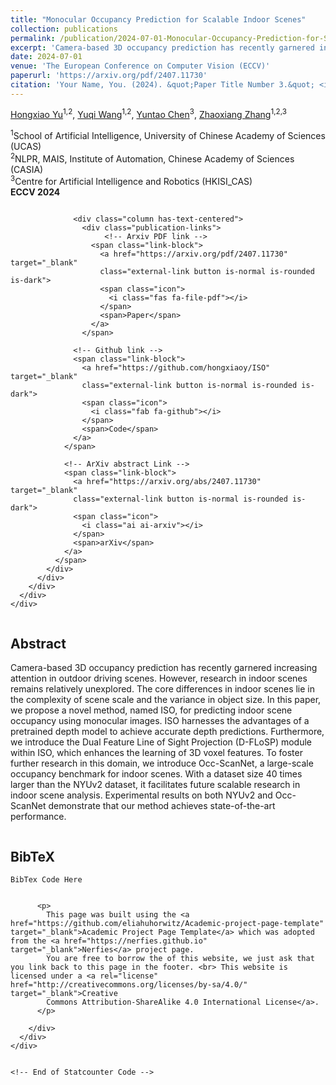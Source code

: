 ```yaml
---
title: "Monocular Occupancy Prediction for Scalable Indoor Scenes"
collection: publications
permalink: /publication/2024-07-01-Monocular-Occupancy-Prediction-for-Scalable-Indoor-Scenes
excerpt: 'Camera-based 3D occupancy prediction has recently garnered increasing attention in outdoor driving scenes. However, research in indoor scenes remains relatively unexplored. The core differences in indoor scenes lie in the complexity of scene scale and the variance in object size. In this paper, we propose a novel method, named ISO, for predicting indoor scene occupancy using monocular images. ISO harnesses the advantages of a pretrained depth model to achieve accurate depth predictions. Furthermore, we introduce the Dual Feature Line of Sight Projection (D-FLoSP) module within ISO, which enhances the learning of 3D voxel features. To foster further research in this domain, we introduce Occ-ScanNet, a large-scale occupancy benchmark for indoor scenes. With a dataset size 40 times larger than the NYUv2 dataset, it facilitates future scalable research in indoor scene analysis. Experimental results on both NYUv2 and Occ-ScanNet demonstrate that our method achieves state-of-the-art performance.'
date: 2024-07-01
venue: 'The European Conference on Computer Vision (ECCV)'
paperurl: 'https://arxiv.org/pdf/2407.11730'
citation: 'Your Name, You. (2024). &quot;Paper Title Number 3.&quot; <i>GitHub Journal of Bugs</i>. 1(3).'
---
```


<span class="author-block">
<a href="https://orcid.org/0009-0003-9249-2726" target="_blank">Hongxiao Yu</a><sup>1,2</sup>,</span>
<span class="author-block">
<a href="https://orcid.org/0000-0002-6360-1431" target="_blank">Yuqi Wang</a><sup>1,2</sup>,</span>
<span class="author-block">
<a href="https://orcid.org/0000-0002-9555-1897" target="_blank">Yuntao Chen</a><sup>3</sup>,</span>
<span class="author-block">
<a href="https://orcid.org/0000-0003-2648-3875" target="_blank">Zhaoxiang Zhang</a><sup>1,2,3</sup></span>

<span class="author-block"><sup>1</sup>School of Artificial Intelligence, University of Chinese Academy of Sciences (UCAS)</span><br>
<span class="author-block"><sup>2</sup>NLPR, MAIS, Institute of Automation, Chinese Academy of Sciences (CASIA)</span><br>
<span class="author-block"><sup>3</sup>Centre for Artificial Intelligence and Robotics (HKISI_CAS)</span><br>
<b>ECCV 2024</b></span>

<html>
<head>
  <meta charset="utf-8">
  <!-- Meta tags for social media banners, these should be filled in appropriatly as they are your "business card" -->
  <!-- Replace the content tag with appropriate information -->
  <meta name="description" content="DESCRIPTION META TAG">
  <meta property="og:title" content="SOCIAL MEDIA TITLE TAG"/>
  <meta property="og:description" content="SOCIAL MEDIA DESCRIPTION TAG TAG"/>
  <meta property="og:url" content="URL OF THE WEBSITE"/>
  <!-- Path to banner image, should be in the path listed below. Optimal dimenssions are 1200X630-->
  <meta property="og:image" content="static/image/your_banner_image.png" />
  <meta property="og:image:width" content="1200"/>
  <meta property="og:image:height" content="630"/>


  <meta name="twitter:title" content="TWITTER BANNER TITLE META TAG">
  <meta name="twitter:description" content="TWITTER BANNER DESCRIPTION META TAG">
  <!-- Path to banner image, should be in the path listed below. Optimal dimenssions are 1200X600-->
  <meta name="twitter:image" content="static/images/your_twitter_banner_image.png">
  <meta name="twitter:card" content="summary_large_image">
  <!-- Keywords for your paper to be indexed by-->
  <meta name="keywords" content="KEYWORDS SHOULD BE PLACED HERE">
  <meta name="viewport" content="width=device-width, initial-scale=1">


  <title>Academic Project Page</title>
  <link rel="icon" type="image/x-icon" href="static/images/favicon.ico">
  <link href="https://fonts.googleapis.com/css?family=Google+Sans|Noto+Sans|Castoro"
  rel="stylesheet">

  <link rel="stylesheet" href="static/css/bulma.min.css">
  <link rel="stylesheet" href="static/css/bulma-carousel.min.css">
  <link rel="stylesheet" href="static/css/bulma-slider.min.css">
  <link rel="stylesheet" href="static/css/fontawesome.all.min.css">
  <link rel="stylesheet"
  href="https://cdn.jsdelivr.net/gh/jpswalsh/academicons@1/css/academicons.min.css">
  <link rel="stylesheet" href="static/css/index.css">

  <script src="https://ajax.googleapis.com/ajax/libs/jquery/3.5.1/jquery.min.js"></script>
  <script src="https://documentcloud.adobe.com/view-sdk/main.js"></script>
  <script defer src="static/js/fontawesome.all.min.js"></script>
  <script src="static/js/bulma-carousel.min.js"></script>
  <script src="static/js/bulma-slider.min.js"></script>
  <script src="static/js/index.js"></script>
</head>
<body>


  <section class="hero">
    <div class="hero-body">
      <div class="container is-max-desktop">
        <div class="columns is-centered">
          <div class="column has-text-centered">
            <div class="is-size-5 publication-authors">
              <!-- Paper authors -->
              

                  

                  <div class="column has-text-centered">
                    <div class="publication-links">
                         <!-- Arxiv PDF link -->
                      <span class="link-block">
                        <a href="https://arxiv.org/pdf/2407.11730" target="_blank"
                        class="external-link button is-normal is-rounded is-dark">
                        <span class="icon">
                          <i class="fas fa-file-pdf"></i>
                        </span>
                        <span>Paper</span>
                      </a>
                    </span>

                  <!-- Github link -->
                  <span class="link-block">
                    <a href="https://github.com/hongxiaoy/ISO" target="_blank"
                    class="external-link button is-normal is-rounded is-dark">
                    <span class="icon">
                      <i class="fab fa-github"></i>
                    </span>
                    <span>Code</span>
                  </a>
                </span>

                <!-- ArXiv abstract Link -->
                <span class="link-block">
                  <a href="https://arxiv.org/abs/2407.11730" target="_blank"
                  class="external-link button is-normal is-rounded is-dark">
                  <span class="icon">
                    <i class="ai ai-arxiv"></i>
                  </span>
                  <span>arXiv</span>
                </a>
              </span>
            </div>
          </div>
        </div>
      </div>
    </div>
  </div>
</section>

<!-- Paper abstract -->
<section class="section hero is-light">
  <div class="container is-max-desktop">
    <div class="columns is-centered has-text-centered">
      <div class="column is-four-fifths">
        <h2 class="title is-3">Abstract</h2>
        <div class="content has-text-justified">
          <p>
            Camera-based 3D occupancy prediction has recently garnered increasing attention in outdoor driving scenes. However, research in indoor scenes remains relatively unexplored. The core differences in indoor scenes lie in the complexity of scene scale and the variance in object size. In this paper, we propose a novel method, named ISO, for predicting indoor scene occupancy using monocular images. ISO harnesses the advantages of a pretrained depth model to achieve accurate depth predictions. Furthermore, we introduce the Dual Feature Line of Sight Projection (D-FLoSP) module within ISO, which enhances the learning of 3D voxel features. To foster further research in this domain, we introduce Occ-ScanNet, a large-scale occupancy benchmark for indoor scenes. With a dataset size 40 times larger than the NYUv2 dataset, it facilitates future scalable research in indoor scene analysis. Experimental results on both NYUv2 and Occ-ScanNet demonstrate that our method achieves state-of-the-art performance.
          </p>
        </div>
      </div>
    </div>
  </div>
</section>
<!-- End paper abstract -->


<!--BibTex citation -->
  <section class="section" id="BibTeX">
    <div class="container is-max-desktop content">
      <h2 class="title">BibTeX</h2>
      <pre><code>BibTex Code Here</code></pre>
    </div>
</section>
<!--End BibTex citation -->


  <footer class="footer">
  <div class="container">
    <div class="columns is-centered">
      <div class="column is-8">
        <div class="content">

          <p>
            This page was built using the <a href="https://github.com/eliahuhorwitz/Academic-project-page-template" target="_blank">Academic Project Page Template</a> which was adopted from the <a href="https://nerfies.github.io" target="_blank">Nerfies</a> project page.
            You are free to borrow the of this website, we just ask that you link back to this page in the footer. <br> This website is licensed under a <a rel="license"  href="http://creativecommons.org/licenses/by-sa/4.0/" target="_blank">Creative
            Commons Attribution-ShareAlike 4.0 International License</a>.
          </p>

        </div>
      </div>
    </div>
  </div>
</footer>

<!-- Statcounter tracking code -->
  
<!-- You can add a tracker to track page visits by creating an account at statcounter.com -->

    <!-- End of Statcounter Code -->

  </body>
  </html>

